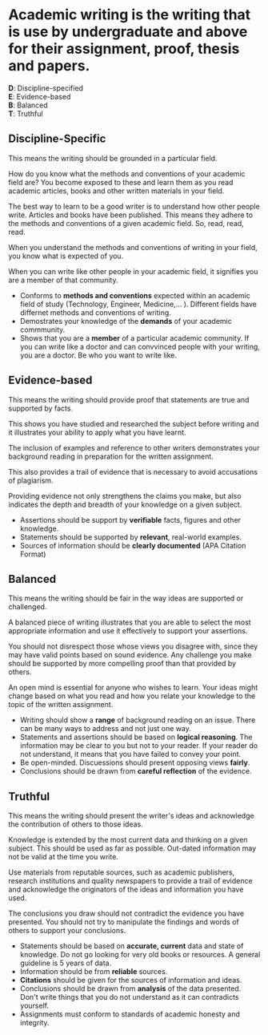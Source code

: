 # Academic writing is the writing that is use by undergraduate and above for their assignment, proof, thesis and papers.

**D**: Discipline-specified <br>
**E**: Evidence-based <br>
**B**: Balanced <br>
**T**: Truthful <br>

## **Discipline-Specific**
This means the writing should be grounded in a particular field. 

How do you know what the methods and conventions of your academic field are? You become exposed to these and learn them as you read academic articles, books and other written materials in your field.

The best way to learn to be a good writer is to understand how other people write. Articles and books have been published. This means they adhere to the methods and conventions of a given academic field. So, read, read, read.

When you understand the methods and conventions of writing in your field, you know what is expected of you.

When you can write like other people in your academic field, it signifies you are a member of that community. 
- Conforms to **methods and conventions** expected within an academic field of study (Technology, Engineer, Medicine,... ). Different fields have differnet methods and conventions of writing. 
- Demostrates your knowledge of the **demands** of your academic commmunity. <br>
- Shows that you are a **member** of a particular academic community. If you can write like a doctor and can convvinced people with your writing, you are a doctor. Be who you want to write like. 
  
## **Evidence-based**
This means the writing should provide proof that statements are true and supported by facts.  

This shows you have studied and researched the subject before writing and it illustrates your ability to apply what you have learnt.

The inclusion of examples and reference to other writers demonstrates your background reading in preparation for the written assignment.

This also provides a trail of evidence that is necessary to avoid accusations of plagiarism.

Providing evidence not only strengthens the claims you make, but also indicates the depth and breadth of your knowledge on a given subject. 
- Assertions should be support by **verifiable** facts, figures and other knowledge.
- Statements should be supported by **relevant**, real-world examples.
- Sources of information should be **clearly documented** (APA Citation Format)

## Balanced
This means the writing should be fair in the way ideas are supported or challenged. 

A balanced piece of writing illustrates that you are able to select the most appropriate information and use it effectively to support your assertions.

You should not disrespect those whose views you disagree with, since they may have valid points based on sound evidence. Any challenge you make should be supported by more compelling proof than that provided by others.

An open mind is essential for anyone who wishes to learn. Your ideas might change based on what you read and how you relate your knowledge to the topic of the written assignment. 
- Writing should show a **range** of background reading on an issue. There can be many ways to address and not just one way.
- Statements and assertions should be based on **logical reasoning**. The information may be clear to you but not to your reader. If your reader do not understand, it means that you have failed to convey your point.
- Be open-minded. Discuessions should present opposing views **fairly**.
- Conclusions should be drawn from **careful reflection** of the evidence.

## Truthful
This means the writing should present the writer's ideas and acknowledge the contribution of others to those ideas. 

Knowledge is extended by the most current data and thinking on a given subject. This should be used as far as possible. Out-dated information may not be valid at the time you write.

Use materials from reputable sources, such as academic publishers, research institutions and quality newspapers to provide a trail of evidence and acknowledge the originators of the ideas and information you have used.

The conclusions you draw should not contradict the evidence you have presented. You should not try to manipulate the findings and words of others to support your conclusions. 
- Statements should be based on **accurate, current** data and state of knowledge. Do not go looking for very old books or resources. A general guideline is 5 years of data.
- Information should be from **reliable** sources.
- **Citations** should be given for the sources of information and ideas.
- Conclusions should be drawn from **analysis** of the data presented. Don't write things that you do not understand as it can contradicts yourself.
- Assignments must conform to standards of academic honesty and integrity. 











